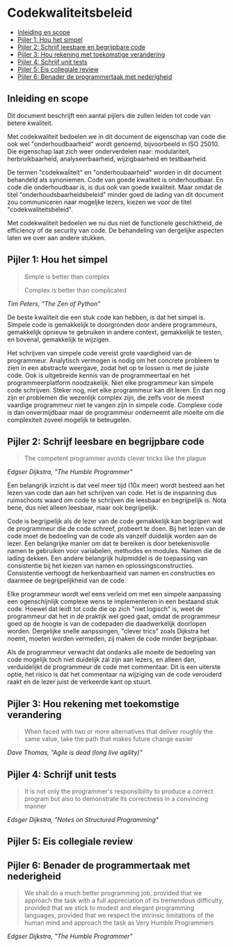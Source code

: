 # Codekwaliteitsbeleid

<!-- TOC depthFrom:2 -->

- [Inleiding en scope](#inleiding-en-scope)
- [Pijler 1: Hou het simpel](#pijler-1-hou-het-simpel)
- [Pijler 2: Schrijf leesbare en begrijpbare code](#pijler-2-schrijf-leesbare-en-begrijpbare-code)
- [Pijler 3: Hou rekening met toekomstige verandering](#pijler-3-hou-rekening-met-toekomstige-verandering)
- [Pijler 4: Schrijf unit tests](#pijler-4-schrijf-unit-tests)
- [Pijler 5: Eis collegiale review](#pijler-5-eis-collegiale-review)
- [Pijler 6: Benader de programmertaak met nederigheid](#pijler-6-benader-de-programmertaak-met-nederigheid)

<!-- /TOC -->

## Inleiding en scope
Dit document beschrijft een aantal pijlers die zullen leiden tot code van betere kwaliteit.

Met codekwaliteit bedoelen we in dit document de eigenschap van code die ook wel "onderhoudbaarheid" wordt genoemd, bijvoorbeeld in ISO 25010. Die eigenschap laat zich weer onderverdelen naar: modulariteit, herbruikbaarheid, analyseerbaarheid, wijzigbaarheid en testbaarheid.

De termen "codekwaliteit" en "onderhoubaarheid" worden in dit document behandeld als synoniemen. Code van goede kwaliteit is onderhoudbaar. En code die onderhoudbaar is, is dus ook van goede kwaliteit. Maar omdat de titel "onderhoudsbaarheidsbeleid" minder goed de lading van dit document zou communiceren naar mogeljke lezers, kiezen we voor de titel "codekwaliteitsbeleid".    

Met codekwaliteit bedoelen we nu dus niet de functionele geschiktheid, de efficiency of de security van code. De behandeling van dergelijke aspecten laten we over aan andere stukken.

## Pijler 1: Hou het simpel

> Simple is better than complex
>
> Complex is better than complicated

*Tim Peters, "The Zen of Python"*

De beste kwaliteit die een stuk code kan hebben, is dat het simpel is. Simpele code is gemakkelijk te doorgronden door andere programmeurs, gemakkelijk opnieuw te gebruiken in andere context, gemakkelijk te testen, en bovenal, gemakkelijk te wijzigen.

Het schrijven van simpele code vereist grote vaardigheid van de programmeur. Analytisch vermogen is nodig om het concrete probleem te zien in een abstracte weergave, zodat het op te lossen is met de juiste code. Ook is uitgebreide kennis van de programmeertaal en het programmeerplatform noodzakelijk. Niet elke programmeur kan simpele code schrijven. Steker nog, niet elke programmeur kan dit leren. En dan nog zijn er problemen die wezenlijk complex zijn, die zelfs voor de meest vaardige programmeur niet te vangen zijn in simpele code. Complexe code is dan onvermijdbaar maar de programmeur onderneemt alle moeite om die complexiteit zoveel mogelijk te beteugelen.

## Pijler 2: Schrijf leesbare en begrijpbare code 

> The competent programmer avoids clever tricks like the plague

*Edgser Dijkstra, "The Humble Programmer"*

Een belangrijk inzicht is dat veel meer tijd (10x meer) wordt besteed aan het lezen van code dan aan het schrijven van code. Het is de inspanning dus ruimschoots waard om code te schrijven die leesbaar en begrijpelijk is. Nota bene, dus niet alleen leesbaar, maar ook begrijpelijk.

Code is begrijpelijk als de lezer van de code gemakkelijk kan begrijpen wat de programmeur die de code schreef, probeert te doen. Bij het lezen van de code moet de bedoeling van de code als vanzelf duidelijk worden aan de lezer. Een belangrijke manier om dat te bereiken is door betekenisvolle namen te gebruiken voor variabelen, methodes en modules. Namen die de lading dekken. Een andere belangrijk hulpmiddel is de toepassing van consistentie bij het kiezen van namen en oplossingsconstructies. Consistentie verhoogt de herkenbaarheid van namen en constructies en daarmee de begrijpelijkheid van de code. 

Elke programmeur wordt wel eens verleid om met een simpele aanpassing een ogenschijnlijk complexe wens te implementeren in een bestaand stuk code. Hoewel dat leidt tot code die op zich "niet logisch" is, weet de programmeur dat het in de praktijk wel goed gaat, omdat de programmeur goed op de hoogte is van de codepaden die daadwerkelijk doorlopen worden. Dergelijke snelle aanpssingen, "clever trics" zoals Dijkstra het noemt, moeten worden vermeden, zij maken de code minder begrijpbaar.  

Als de programmeur verwacht dat ondanks alle moeite de bedoeling van code mogelijk toch niet duidelijk zal zijn aan lezers, en alleen dan, verduidelijkt de programmeur de code met commentaar. Dit is een uiterste optie, het risico is dat het commentaar na wijziging van de code verouderd raakt en de lezer juist de verkeerde kant op stuurt.

## Pijler 3: Hou rekening met toekomstige verandering

> When faced with two or more alternatives that deliver roughly the same value, take the path that makes future change easier

*Dave Thomas, "Agile is dead (long live agility)"*

## Pijler 4: Schrijf unit tests

> It is not only the programmer's responsibility to produce a correct program but also to demonstrate its correctness in a convincing manner

*Edsger Dijkstra, "Notes on Structured Programming"*

## Pijler 5: Eis collegiale review



## Pijler 6: Benader de programmertaak met nederigheid

> We shall do a much better programming job, provided that we approach the task with a full appreciation of its tremendous difficulty, provided that we stick to modest and elegant programming languages, provided that we respect the intrinsic limitations of the human mind and approach the task as Very Humble Programmers

*Edgser Dijkstra, "The Humble Programmer"*